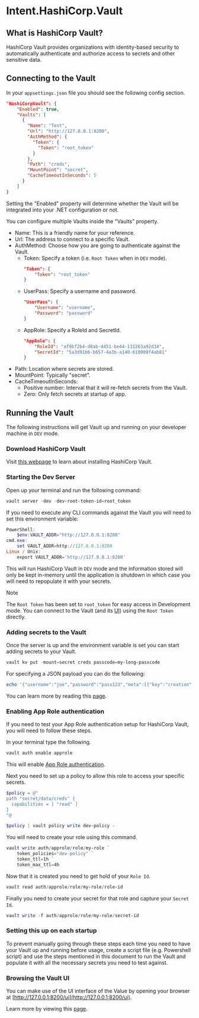 # Intent.HashiCorp.Vault

## What is HashiCorp Vault?

HashiCorp Vault provides organizations with identity-based security to automatically authenticate and authorize access to secrets and other sensitive data.

## Connecting to the Vault

In your `appsettings.json` file you should see the following config section.

```json
"HashiCorpVault": {
    "Enabled": true,
    "Vaults": [
      {
        "Name": "Test",
        "Url": "http://127.0.0.1:8200",
        "AuthMethod": {
          "Token": {
            "Token": "root_token"
          }
        },
        "Path": "creds",
        "MountPoint": "secret",
        "CacheTimeoutInSeconds": 5
      }
    ]
}
```

Setting the "Enabled" property will determine whether the Vault will be integrated into your .NET configuration or not.

You can configure multiple Vaults inside the "Vaults" property.

- Name: This is a friendly name for your reference.
- Url: The address to connect to a specific Vault.
- AuthMethod: Choose how you are going to authenticate against the Vault.
    - Token: Specify a token (i.e. `Root Token` when in `DEV` mode).
        ```json
        "Token": {
            "Token": "root_token"
        }
        ```
    - UserPass: Specify a username and password.
        ```json
        "UserPass": {
            "Username": "username",
            "Password": "password"
        }  
        ```
    - AppRole: Specify a RoleId and SecretId.
        ```json
        "AppRole": {
            "RoleId": "af9bf2b4-d8ab-4451-be44-131263a92d34",
            "SecretId": "5a3d91b6-b657-4a3b-a140-610008f4ab81"
        }
        ```
- Path: Location where secrets are stored.
- MountPoint: Typically "secret".
- CacheTimeoutInSeconds:
    - Positive number: Interval that it will re-fetch secrets from the Vault.
    - Zero: Only fetch secrets at startup of app.

## Running the Vault

The following instructions will get Vault up and running on your developer machine in `DEV` mode.

### Download HashiCorp Vault

Visit [this webpage](https://developer.hashicorp.com/vault/tutorials/getting-started/getting-started-install#install-vault) to learn about installing HashiCorp Vault.

### Starting the Dev Server

Open up your terminal and run the following command:

```powershell
vault server -dev -dev-root-token-id=root_token
```

If you need to execute any CLI commands against the Vault you will need to set this environment variable:

```powershell
PowerShell:
    $env:VAULT_ADDR="http://127.0.0.1:8200"
cmd.exe:
    set VAULT_ADDR=http://127.0.0.1:8200
Linux / Unix:
    export VAULT_ADDR='http://127.0.0.1:8200'
```

This will run HashiCorp Vault in `DEV` mode and the information stored will only be kept in-memory until the application is shutdown in which case you will need to repopulate it with your secrets.

>[!NOTE]
> 
> The `Root Token` has been set to `root_token` for easy access in Development mode. You can connect to the Vault (and its [UI](#browsing-the-vault-ui)) using the `Root Token` directly.

### Adding secrets to the Vault

Once the server is up and the environment variable is set you can start adding secrets to your Vault.

```powershell
vault kv put -mount=secret creds passcode=my-long-passcode
```

For specifying a JSON payload you can do the following:

```powershell
echo '{"username":"joe","password":"pass123","meta":[{"key":"creation","vaule":"3/4/2024 13:05:28"}]}' | vault kv put secret/creds -
```

You can learn more by reading this [page](https://developer.hashicorp.com/vault/docs/commands/kv).

### Enabling App Role authentication

If you need to test your App Role authentication setup for HashiCorp Vault, you will need to follow these steps.

In your terminal type the following.

```powershell
vault auth enable approle
```

This will enable [App Role authentication](https://developer.hashicorp.com/vault/docs/auth/approle).

Next you need to set up a policy to allow this role to access your specific secrets.

```powershell
$policy = @"
path "secret/data/creds" {
  capabilities = [ "read" ]
}
"@ 

$policy | vault policy write dev-policy -
```

You will need to create your role using this command.

```powershell
vault write auth/approle/role/my-role `
    token_policies="dev-policy" `
    token_ttl=1h `
    token_max_ttl=4h
```

Now that it is created you need to get hold of your `Role Id`.

```powershell
vault read auth/approle/role/my-role/role-id
```

Finally you need to create your secret for that role and capture your `Secret Id`.

```powershell
vault write -f auth/approle/role/my-role/secret-id
```

### Setting this up on each startup

To prevent manually going through these steps each time you need to have your Vault up and running before usage, create a script file (e.g. Powershell script) and use the steps mentioned in this document to run the Vault and populate it with all the necessary secrets you need to test against.

### Browsing the Vault UI

You can make use of the UI interface of the Value by opening your browser at [http://127.0.0.1:8200/ui](http://127.0.0.1:8200/ui).

Learn more by viewing this [page](https://developer.hashicorp.com/vault/tutorials/getting-started-ui/getting-started-ui#lab-setup).
